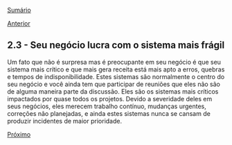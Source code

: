 [Sumário](https://github.com/lucasfantacuci/DevOpsRevelado/blob/master/README.md)


[Anterior](https://github.com/lucasfantacuci/DevOpsRevelado/blob/master/CHAPTER02/2-2-NOWYOUAREINTECHNICALDEBT.md)


## 2.3 - Seu negócio lucra com o sistema mais frágil


Um fato que não é surpresa mas é preocupante em seu negócio é que seu sistema mais crítico e que mais gera receita está mais apto a erros, quebras e tempos de indisponibilidade. Estes sistemas são normalmente o centro do seu negócio e você ainda tem que participar de reuniões que eles não são de alguma maneira parte da discussão. Eles são os sistemas mais críticos impactados por quase todos os projetos. Devido a severidade deles em seus negócios, eles merecem trabalho contínuo, mudanças urgentes, correções não planejadas, e ainda estes sistemas nunca se cansam de produzir incidentes de maior prioridade.


[Próximo](https://github.com/lucasfantacuci/DevOpsRevelado/blob/master/CHAPTER02/2-4-YOUPROMISSEBIGGERIFYOUBREAKONE.md)
